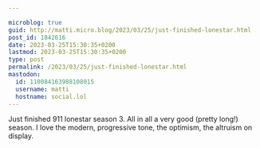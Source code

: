 ```yaml
---

microblog: true
guid: http://matti.micro.blog/2023/03/25/just-finished-lonestar.html
post_id: 1842616
date: 2023-03-25T15:30:35+0200
lastmod: 2023-03-25T15:30:35+0200
type: post
permalink: /2023/03/25/just-finished-lonestar.html
mastodon:
  id: 110084163988108015
  username: matti
  hostname: social.lol
---
```

Just finished 911 lonestar season 3. All in all a very good (pretty long!) season. I love the modern, progressive tone, the optimism, the altruism on display.

